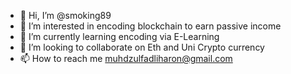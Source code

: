 - 👋 Hi, I’m @smoking89
- 👀 I’m interested in encoding blockchain to earn passive income
- 🌱 I’m currently learning encoding via E-Learning
- 💞️ I’m looking to collaborate on Eth and Uni Crypto currency
- 📫 How to reach me muhdzulfadliharon@gmail.com

<!---
smoking89/smoking89 is a ✨ special ✨ repository because its `README.md` (this file) appears on your GitHub profile.
You can click the Preview link to take a look at your changes.
--->
